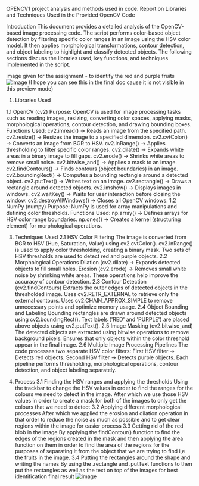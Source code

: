 OPENCV1 project analysis and methods used in code.
Report on Libraries and Techniques Used in the Provided OpenCV Code


Introduction
This document provides a detailed analysis of the OpenCV-based image processing code. The script performs color-based object detection by filtering specific color ranges in an image using the HSV color model. It then applies morphological transformations, contour detection, and object labeling to highlight and classify detected objects. The following sections discuss the libraries used, key functions, and techniques implemented in the script.

image given for the assignment - to identify the red and purple fruits
![image](https://github.com/user-attachments/assets/b2514eac-aa74-4bf9-a3cc-bf422c593fd4)
(I hope you can see this in the final doc cause it is not visible in this preview mode)

1. Libraries Used
   
1.1 OpenCV (cv2)
Purpose: OpenCV is used for image processing tasks such as reading images, resizing, converting color spaces, applying masks, morphological operations, contour detection, and drawing bounding boxes.
Functions Used:
cv2.imread() → Reads an image from the specified path.
cv2.resize() → Resizes the image to a specified dimension.
cv2.cvtColor() → Converts an image from BGR to HSV.
cv2.inRange() → Applies thresholding to filter specific color ranges.
cv2.dilate() → Expands white areas in a binary image to fill gaps.
cv2.erode() → Shrinks white areas to remove small noise.
cv2.bitwise_and() → Applies a mask to an image.
cv2.findContours() → Finds contours (object boundaries) in an image.
cv2.boundingRect() → Computes a bounding rectangle around a detected object.
cv2.putText() → Writes text on an image.
cv2.rectangle() → Draws a rectangle around detected objects.
cv2.imshow() → Displays images in windows.
cv2.waitKey() → Waits for user interaction before closing the window.
cv2.destroyAllWindows() → Closes all OpenCV windows.
1.2 NumPy (numpy)
Purpose: NumPy is used for array manipulations and defining color thresholds.
Functions Used:
np.array() → Defines arrays for HSV color range boundaries.
np.ones() → Creates a kernel (structuring element) for morphological operations.

3. Techniques Used
2.1 HSV Color Filtering
The image is converted from BGR to HSV (Hue, Saturation, Value) using cv2.cvtColor().
cv2.inRange() is used to apply color thresholding, creating a binary mask.
Two sets of HSV thresholds are used to detect red and purple objects.
2.2 Morphological Operations
Dilation (cv2.dilate) → Expands detected objects to fill small holes.
Erosion (cv2.erode) → Removes small white noise by shrinking white areas.
These operations help improve the accuracy of contour detection.
2.3 Contour Detection (cv2.findContours)
Extracts the outer edges of detected objects in the thresholded image.
Uses cv2.RETR_EXTERNAL to retrieve only the external contours.
Uses cv2.CHAIN_APPROX_SIMPLE to remove unnecessary points and optimize memory usage.
2.4 Object Bounding and Labeling
Bounding rectangles are drawn around detected objects using cv2.boundingRect().
Text labels ('RED' and 'PURPLE') are placed above objects using cv2.putText().
2.5 Image Masking (cv2.bitwise_and)
The detected objects are extracted using bitwise operations to remove background pixels.
Ensures that only objects within the color threshold appear in the final image.
2.6 Multiple Image Processing Pipelines
The code processes two separate HSV color filters:
First HSV filter → Detects red objects.
Second HSV filter → Detects purple objects.
Each pipeline performs thresholding, morphological operations, contour detection, and object labeling separately.

4. Process
3.1 Finding the HSV ranges and applying the thresholds
Using the trackbar to change the HSV values in order to find the ranges for the colours we need to detect in the image.
After which we use those HSV values in order to create a mask for both of the images to only get the colours that we need to detect
3.2 Applying different morphological processes 
After which we applied the erosion and dilation operation in that order to reduce the noise as much as possible and to get clear regions within the image for easier process
3.3 Getting rid of the red blob in the image
By applying the findContour() function to find the edges of the regions created in the mask and then applying the area function on them in order to find the area of the regions for the purposes of separating it from the object that we are trying to find i,e the fruits in the image.
3.4 Putting the rectangles around the shape and writing the names
By using the .rectangle and .putText functions to then put the rectangles as well as the text on top of the images for best identification
final result
![image](https://github.com/user-attachments/assets/2bff2e5a-2eb8-4749-a673-e56199f6b249)


